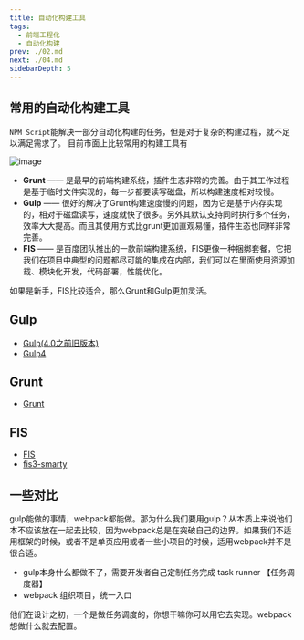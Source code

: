 ```yaml
---
title: 自动化构建工具
tags: 
  - 前端工程化
  - 自动化构建
prev: ./02.md
next: ./04.md
sidebarDepth: 5
---
```


## 常用的自动化构建工具
`NPM Script`能解决一部分自动化构建的任务，但是对于复杂的构建过程，就不足以满足需求了。
目前市面上比较常用的构建工具有

![image](~@public/assets/images/program/buildAuto/buildAuto2.png)

- **Grunt** —— 是最早的前端构建系统，插件生态非常的完善。由于其工作过程是基于临时文件实现的，每一步都要读写磁盘，所以构建速度相对较慢。
- **Gulp** —— 很好的解决了Grunt构建速度慢的问题，因为它是基于内存实现的，相对于磁盘读写，速度就快了很多。另外其默认支持同时执行多个任务，效率大大提高。而且其使用方式比grunt更加直观易懂，插件生态也同样非常完善。
- **FIS** —— 是百度团队推出的一款前端构建系统，FIS更像一种捆绑套餐，它把我们在项目中典型的问题都尽可能的集成在内部，我们可以在里面使用资源加载、模块化开发，代码部署，性能优化。

如果是新手，FIS比较适合，那么Grunt和Gulp更加灵活。

## Gulp

- [Gulp(4.0之前旧版本)](./gulp/gulp3/README.md)
- [Gulp4](./gulp/gulp4/01.md)

## Grunt

- [Grunt](./Grunt/README.md)

## FIS

- [FIS](./FIS/01fis.md)
- [fis3-smarty](./FIS/02smarty.md)

## 一些对比

gulp能做的事情，webpack都能做。那为什么我们要用gulp？从本质上来说他们本不应该放在一起去比较，因为webpack总是在突破自己的边界。如果我们不适用框架的时候，或者不是单页应用或者一些小项目的时候，适用webpack并不是很合适。
- gulp本身什么都做不了，需要开发者自己定制任务完成 task runner 【任务调度器】
- webpack 组织项目，统一入口

他们在设计之初，一个是做任务调度的，你想干嘛你可以用它去实现。webpack想做什么就去配置。